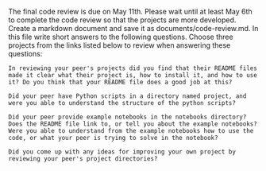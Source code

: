 The final code review is due on May 11th. Please wait until at least May 6th to complete the code review so that the projects are more developed. Create a markdown document and save it as documents/code-review.md. In this file write short answers to the following questions. Choose three projects from the links listed below to review when answering these questions:

    In reviewing your peer's projects did you find that their README files made it clear what their project is, how to install it, and how to use it? Do you think that your README file does a good job at this?

    Did your peer have Python scripts in a directory named project, and were you able to understand the structure of the python scripts?

    Did your peer provide example notebooks in the notebooks directory? Does the README file link to, or tell you about the example notebooks? Were you able to understand from the example notebooks how to use the code, or what your peer is trying to solve in the notebook?

    Did you come up with any ideas for improving your own project by reviewing your peer's project directories?


